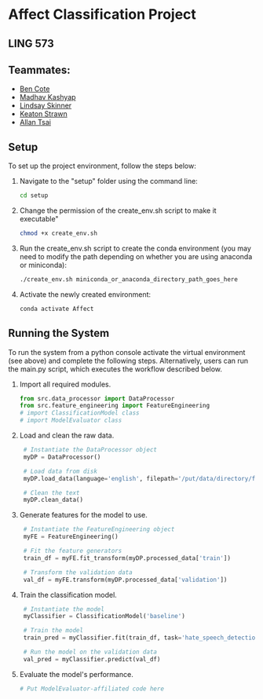 # Affect Classification Project 
## LING 573
## Teammates:
* [Ben Cote](https://github.com/bpcot23)
* [Madhav Kashyap](https://github.com/madhavmk)
* [Lindsay Skinner](https://github.com/skinnel)
* [Keaton Strawn](https://github.com/keatonstrawn)
* [Allan Tsai](https://github.com/chooshiba )

## Setup

To set up the project environment, follow the steps below:

1. Navigate to the "setup" folder using the command line:

   ```bash
   cd setup
   ```
2. Change the permission of the create_env.sh script to make it executable"
   
   ```bash
   chmod +x create_env.sh
   ```
4. Run the create_env.sh script to create the conda environment (you may need to modify the path depending on whether you are using anaconda or miniconda):
   
   ```bash
   ./create_env.sh miniconda_or_anaconda_directory_path_goes_here
   ```
6. Activate the newly created environment:
   
   ```bash
   conda activate Affect
   ```
   
## Running the System

To run the system from a python console activate the virtual environment (see above) and complete the following steps. 
Alternatively, users can run the main.py script, which executes the workflow described below.

1. Import all required modules.

   ```python
   from src.data_processor import DataProcessor
   from src.feature_engineering import FeatureEngineering
   # import ClassificationModel class
   # import ModelEvaluator class
   ```

2. Load and clean the raw data.

   ```python
    # Instantiate the DataProcessor object
    myDP = DataProcessor()

    # Load data from disk
    myDP.load_data(language='english', filepath='/put/data/directory/filepath/here')

    # Clean the text
    myDP.clean_data()
   ```

3. Generate features for the model to use.

   ```python
    # Instantiate the FeatureEngineering object
    myFE = FeatureEngineering()

    # Fit the feature generators
    train_df = myFE.fit_transform(myDP.processed_data['train'])

    # Transform the validation data
    val_df = myFE.transform(myDP.processed_data['validation'])
   ```

4. Train the classification model.

   ```python
    # Instantiate the model
    myClassifier = ClassificationModel('baseline')

    # Train the model
    train_pred = myClassifier.fit(train_df, task='hate_speech_detection', keep_training_data=False)

    # Run the model on the validation data
    val_pred = myClassifier.predict(val_df)
   ```

5. Evaluate the model's performance.

   ```python
   # Put ModelEvaluator-affiliated code here
   ```